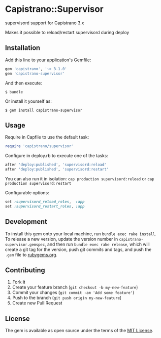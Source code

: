 # Capistrano::Supervisor

supervisord support for Capistrano 3.x

Makes it possible to reload/restart supervisord during deploy

## Installation

Add this line to your application's Gemfile:

```ruby
gem 'capistrano', '~> 3.1.0'
gem 'capistrano-supervisor'
```

And then execute:

    $ bundle

Or install it yourself as:

    $ gem install capistrano-supervisor

## Usage

Require in Capfile to use the default task:

```ruby
require 'capistrano/supervisor'
```

Configure in deploy.rb to execute one of the tasks:

```ruby
after 'deploy:published', 'supervisord:reload'
after 'deploy:published', 'supervisord:restart'
```

You can also run it in isolation: `cap production supervisord:reload` or `cap production supervisord:restart`

Configurable options:

```ruby
set :supervisord_reload_roles,  :app
set :supervisord_restart_roles, :app
```

## Development

To install this gem onto your local machine, run `bundle exec rake install`. To release a new version, update the version number in `capistrano-supervisor.gemspec`, and then run `bundle exec rake release`, which will create a git tag for the version, push git commits and tags, and push the `.gem` file to [rubygems.org](https://rubygems.org).

## Contributing

1. Fork it
2. Create your feature branch (`git checkout -b my-new-feature`)
3. Commit your changes (`git commit -am 'Add some feature'`)
4. Push to the branch (`git push origin my-new-feature`)
5. Create new Pull Request

## License

The gem is available as open source under the terms of the [MIT License](http://opensource.org/licenses/MIT).
